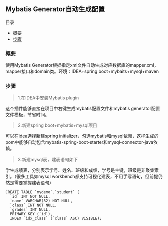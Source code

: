 ##                                                        Mybatis Generator自动生成配置
目录
- [概要](#概要)
- [步骤](#步骤)
###   概要
   使用Mybatis Generator根据指定xml文件自动生成对应数据库的mapper.xml，mapper接口和domain类。环境：IDEA+spring boot+mybaits+mysql+maven
###   步骤
> 1.在IDEA中安装Mybatis plugin
  
  这个插件能够直接在项目中右键生成mybatis配置文件和mybatis generator配置文件模板，节省时间。
  
  
> 2.新建spring boot+mybatis+mysql项目

  可以在idea选择新建spring initializer，勾选mybatis和mysql依赖，这样生成的pom中能够自动包含mybatis-spring-boot-starter和mysql-connector-java依赖。
  
> 3.新建mysql表，建表语句如下

学生成绩表，分别表示学号、姓名、班级和成绩，学号是主键，班级是非聚集索引。（很多工具如mysql workbench都支持可视化建表，不用手写语句，但前提仍然是需要掌握建表语句）
```
CREATE TABLE `mydemo`.`student` (
  `id` INT NOT NULL,
  `name` VARCHAR(32) NOT NULL,
  `class` INT NOT NULL,
  `grades` INT NULL,
  PRIMARY KEY (`id`),
  INDEX `idx_class` (`class` ASC) VISIBLE);
```


